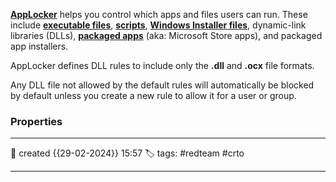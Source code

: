 
 [**AppLocker**](https://docs.microsoft.com/en-us/windows/security/threat-protection/windows-defender-application-control/applocker/applocker-overview) helps you control which apps and files users can run. These include [**executable files**](https://www.tenforums.com/tutorials/124008-use-applocker-allow-block-executable-files-windows-10-a.html), [**scripts**](https://www.tenforums.com/tutorials/124016-use-applocker-allow-block-script-files-windows-10-a.html), [**Windows Installer files**](https://www.tenforums.com/tutorials/124053-use-applocker-allow-block-windows-installer-files-windows-10-a.html), dynamic-link libraries (DLLs), [**packaged apps**](https://www.tenforums.com/tutorials/123970-use-applocker-block-microsoft-store-apps-windows-10-a.html) (aka: Microsoft Store apps), and packaged app installers.  
  
AppLocker defines DLL rules to include only the **.dll** and **.ocx** file formats.  
  
Any DLL file not allowed by the default rules will automatically be blocked by default unless you create a new rule to allow it for a user or group.



### Properties
---
📆 created   {{29-02-2024}} 15:57
🏷️ tags: #redteam #crto 

---

